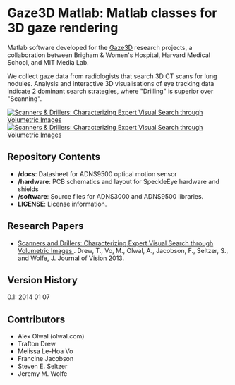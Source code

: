 Gaze3D Matlab: Matlab classes for 3D gaze rendering
======================
Matlab software developed for the [Gaze3D](http://olwal.com/#tracking_gaze_in_radiology) research projects, a collaboration between Brigham & Women's Hospital, Harvard Medical School, and MIT Media Lab. 

We collect gaze data from radiologists that search 3D CT scans for lung nodules. Analysis and interactive 3D visualisations of eye tracking data indicate 2 dominant search strategies, where "Drilling" is superior over "Scanning".

[![Scanners & Drillers: Characterizing Expert Visual Search through Volumetric Images](https://i.vimeocdn.com/video/445594985_260x146.jpg)](https://vimeo.com/71881341)
[![Scanners & Drillers: Characterizing Expert Visual Search through Volumetric Images](https://i.vimeocdn.com/video/445595038_260x146.jpg)](https://vimeo.com/71881340)

Repository Contents
-------------------
* **/docs**: Datasheet for ADNS9500 optical motion sensor
* **/hardware**: PCB schematics and layout for SpeckleEye hardware and shields
* **/software**: Source files for ADNS3000 and ADNS9500 libraries.
* **LICENSE**: License information.

Research Papers
-------------------
* [Scanners and Drillers: Characterizing Expert Visual Search through Volumetric Images ](http://olwal.com/projects/research/specklesense/olwal_speckleeye_chi_2012.pdf). Drew, T., Vo, M., Olwal, A., Jacobson, F., Seltzer, S., and Wolfe, J. Journal of Vision 2013.       

Version History
---------------
0.1: 2014 01 07

Contributors
------------
- Alex Olwal (olwal.com)
- Trafton Drew
- Melissa Le-Hoa Vo
- Francine Jacobson
- Steven E. Seltzer
- Jeremy M. Wolfe



